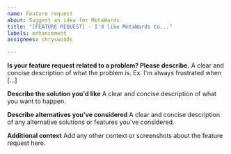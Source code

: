```yaml
---
name: Feature request
about: Suggest an idea for MetaWards
title: "[FEATURE REQUEST] - I'd like MetaWards to..."
labels: enhancement
assignees: chryswoods

---
```


**Is your feature request related to a problem? Please describe.**
A clear and concise description of what the problem is. Ex. I'm always frustrated when [...]

**Describe the solution you'd like**
A clear and concise description of what you want to happen.

**Describe alternatives you've considered**
A clear and concise description of any alternative solutions or features you've considered.

**Additional context**
Add any other context or screenshots about the feature request here.
